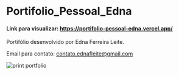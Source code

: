 # Portifolio_Pessoal_Edna
#### Link para visualizar: https://portifolio-pessoal-edna.vercel.app/

Portifólio desenvolvido por Edna Ferreira Leite.

Email para contato: contato.ednafleite@gmail.com

![print portfolio](https://github.com/DevEdna/Portifolio_Pessoal_Edna/assets/117689166/ada92e54-2eab-47cb-b303-321a99c722a0)

